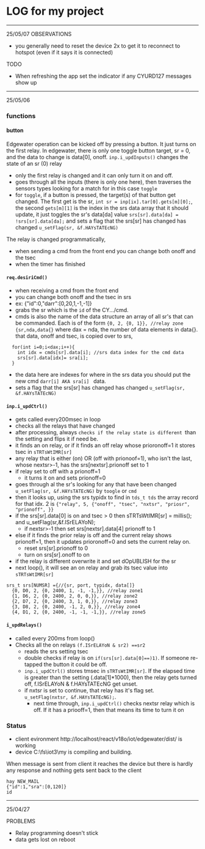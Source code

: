 # LOG for my project
---
25/05/07
OBSERVATIONS
* you generally need to reset the device 2x to get it to reconnect to hotspot (even if it says it is connected)


TODO
* When refreshing the app set the indicator if any CYURD127 messages show up 
---
25/05/06
### functions
#### button
Edgewater operation can be kicked off by pressing a button. It just turns on the first relay. In edgewater, there is only one toggle button target, sr = 0, and the data to change is data[0], onoff. `inp.i_updInputs()` changes the state of an sr (0) relay
* only the first relay is changed and it can only turn it on and off.
* goes through all the inputs (there is only one here), then traverses the sensors types looking for a match for in this case `toggle`
* for `toggle`, if a button is pressed, the target(s) of that button get changed. The first get is the sr, `int sr = inp[ix].tar[0].gets[m][0];`, the second `gets[m][1]` is the index in the srs data array that it should update, it just toggles the sr's data[da] value `srs[sr].data[da] = !srs[sr].data[da];` and sets a flag that the srs[sr] has changed has changed `u_setFlag(sr, &f.HAYsTATEcNG)`

The relay is changed programmatically, 
* when sending a cmd from the front end you can change both onoff and the tsec
* when the timer has finished 

#### `req.desiriCmd()` 
* when receiving a cmd from the front end 
* you can change both onoff and the tsec in srs
* ex: {"id":0,"darr":[0,20,1,-1,-1]}
* grabs the sr which is the `id` of the CY.../cmd. 
* cmds is also the name of the data structure an array of all sr's that can be commanded. Each is of the form `{0, 2, {0, 1}}, //relay zone {sr,nda,data{}` where dax = nda, the number of data elements in data{}. that data, onoff and tsec, is copied over to srs, 

```
  for(int i=0;i<dax;i++){ 
    int idx = cmds[sr].data[i]; //srs data index for the cmd data
    srs[sr].data[idx]= sra[i];
  }
```
* the data here are indexes for where in the srs data you should put the new cmd `darr[i] AKA sra[i] ` data. 
* sets a flag that the srs[sr] has changed has changed `u_setFlag(sr, &f.HAYsTATEcNG)`


#### `inp.i_updCtrl()` 
* gets called every200msec in loop
* checks all the relays that have changed
* after processing, always `checks if the relay state is different `than the setting and flips it if need be.
* it finds an on relay, or if it finds an off relay whose prioronoff=1 it stores tsec in `sTRTsWtIMR[sr]`
* any relay that is either (on) OR (off with prionoof=1), who isn't the last, whose nextsr>-1, has the srs[nextsr].prionoff set to 1
* if relay set to off with a prionoff=1
  * it turns it on and sets prionoff=0
* goes through al the sr's looking for any that have been changed `u_setFlag(sr, &f.HAYsTATEcNG)` by `toogle` or `cmd`
* then it looks up, using the srs typidx to find in `tds_t tds` the array record for that idx. 2 is `{"relay", 5, {"onoff", "tsec", "nxtsr", "priosr", "prionoff", }}` 
* if the srs[sr].data[0] is on and tsec > 0 then sTRTsWtIMR[sr] = millis(); and u_setFlag(sr,&f.ISrELAYoN);
    * if nextsr>-1 then set srs[nextsr].data[4] prionoff to 1
* else if it finds the prior relay is off and the current relay shows prionoff=1, then it updates prioronoff=0 and sets the current relay on. 
  * reset srs[sr].prionoff to 0 
  * turn on srs[sr].onoff to on
* if the relay is different overwrite it and set dOpUBLISH for the sr
* next loop(), it will see an on relay and grab its tsec value into `sTRTsWtIMR[sr]`

```
srs_t srs[NUMSR] ={//{sr, port, typidx, data[]}   
  {0, D0, 2, {0, 2400, 1, -1, -1,}}, //relay zone1 
  {1, D6, 2, {0, 2400, 2, 0, 0,}}, //relay zone2 
  {2, D7, 2, {0, 2400, 3, 1, 0,}}, //relay zone3 
  {3, D8, 2, {0, 2400, -1, 2, 0,}}, //relay zone4 
  {4, D1, 2, {0, 2400, -1, -1, -1,}}, //relay zone5 
```
#### `i_updRelays()`
* called every 200ms from loop()
* Checks all the on relays `(f.ISrELAYoN & sr2) ==sr2 `
  * reads the srs setting tsec
  * double checks if relay is on `if(srs[sr].data[0]==)1)`. If someone re-tapped the button it could be off.
  * `inp.i_updCtrl()` stores tmsec in `sTRTsWtIMR[sr]`. If the elapsed time is greater than the setting (.data[1]*1000), then the relay gets turned off, f.ISrELAYoN & f.HAYsTATEcNG get unset.
  * if nxtsr is set to continue, that relay has it's flag set. `u_setFlag(nxtsr, &f.HAYsTATEcNG);`. 
    * next time through, `inp.i_updCtrl()` checks nextsr relay which is off. If it has a priooff=1, then that means its time to turn it on
### Status
* client evironment http://localhost/react/v18o/iot/edgewater/dist/ is working
* device C:\fs\iot3\my is compiling and building. 

When message is sent from client it reaches the device but there is hardly any response and nothing gets sent back to the client

```
hay NEW_MAIL
{"id":1,"sra":[0,120]}
id
```
---
25/04/27

PROBLEMS

* Relay programming doesn't stick
* data gets lost on reboot
